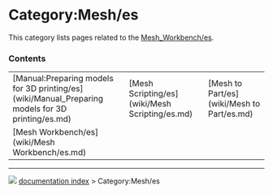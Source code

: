 # Category:Mesh/es
This category lists pages related to the [Mesh_Workbench/es](Mesh_Workbench/es.md).

### Contents

|     |     |     |
| --- | --- | --- |
| [Manual:Preparing models for 3D printing/es](wiki/Manual_Preparing models for 3D printing/es.md) | [Mesh Scripting/es](wiki/Mesh Scripting/es.md) | [Mesh to Part/es](wiki/Mesh to Part/es.md) |
| [Mesh Workbench/es](wiki/Mesh Workbench/es.md) |



---
![](images/Right_arrow.png) [documentation index](../README.md) > Category:Mesh/es
